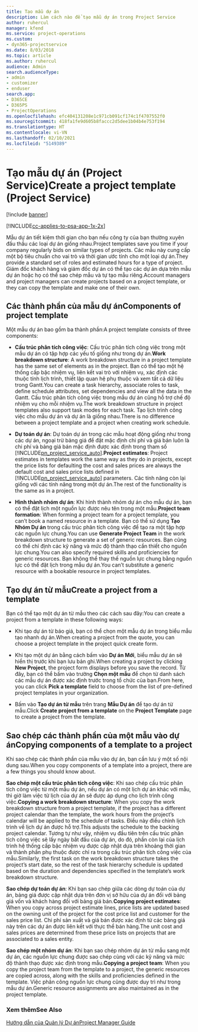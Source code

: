 ```yaml
---
title: Tạo mẫu dự án
description: Làm cách nào để tạo mẫu dự án trong Project Service
author: ruhercul
manager: kfend
ms.service: project-operations
ms.custom:
- dyn365-projectservice
ms.date: 8/03/2018
ms.topic: article
ms.author: ruhercul
audience: Admin
search.audienceType:
- admin
- customizer
- enduser
search.app:
- D365CE
- D365PS
- ProjectOperations
ms.openlocfilehash: efc404131208e1c971cb091cf174c1f4707552f0
ms.sourcegitcommit: 418fa1fe9d605b8faccc2d5dee1b04b4e753f194
ms.translationtype: HT
ms.contentlocale: vi-VN
ms.lasthandoff: 02/10/2021
ms.locfileid: "5149389"
---
```

# <a name="create-a-project-template-project-service"></a><span data-ttu-id="f81a8-103">Tạo mẫu dự án (Project Service)</span><span class="sxs-lookup"><span data-stu-id="f81a8-103">Create a project template (Project Service)</span></span>

[!include [banner](../includes/psa-now-project-operations.md)]

[!INCLUDE[cc-applies-to-psa-app-1x-2x](../includes/cc-applies-to-psa-app-1x-2x.md)]

<span data-ttu-id="f81a8-104">Mẫu dự án tiết kiệm thời gian cho bạn nếu công ty của bạn thường xuyên đấu thầu các loại dự án giống nhau.</span><span class="sxs-lookup"><span data-stu-id="f81a8-104">Project templates save you time if your company regularly bids on similar types of projects.</span></span> <span data-ttu-id="f81a8-105">Các mẫu này cung cấp một bộ tiêu chuẩn cho vai trò và thời gian ước tính cho một loại dự án.</span><span class="sxs-lookup"><span data-stu-id="f81a8-105">They provide a standard set of roles and estimated hours for a type of project.</span></span> <span data-ttu-id="f81a8-106">Giám đốc khách hàng và giám đốc dự án có thể tạo các dự án dựa trên mẫu dự án hoặc họ có thể sao chép mẫu và tự tạo mẫu riêng.</span><span class="sxs-lookup"><span data-stu-id="f81a8-106">Account managers and project managers can create projects based on a project template, or they can copy the template and make one of their own.</span></span>  
  
## <a name="components-of-project-template"></a><span data-ttu-id="f81a8-107">Các thành phần của mẫu dự án</span><span class="sxs-lookup"><span data-stu-id="f81a8-107">Components of project template</span></span>
 <span data-ttu-id="f81a8-108">Một mẫu dự án bao gồm ba thành phần:</span><span class="sxs-lookup"><span data-stu-id="f81a8-108">A project template consists of three components:</span></span>  
  
- <span data-ttu-id="f81a8-109">**Cấu trúc phân tích công việc**: Cấu trúc phân tích công việc trong một mẫu dự án có tập hợp các yếu tố giống như trong dự án.</span><span class="sxs-lookup"><span data-stu-id="f81a8-109">**Work breakdown structure**: A work breakdown structure in a project template has the same set of elements as in the project.</span></span> <span data-ttu-id="f81a8-110">Bạn có thể tạo một hệ thống cấp bậc nhiệm vụ, liên kết vai trò với nhiệm vụ, xác định các thuộc tính lịch trình, thiết lập quan hệ phụ thuộc và xem tất cả dữ liệu trong Gantt.</span><span class="sxs-lookup"><span data-stu-id="f81a8-110">You can create a task hierarchy, associate roles to task, define schedule attributes, set dependencies and view all the data in the Gantt.</span></span> <span data-ttu-id="f81a8-111">Cấu trúc phân tích công việc trong mẫu dự án cũng hỗ trợ chế độ nhiệm vụ cho mỗi nhiệm vụ.</span><span class="sxs-lookup"><span data-stu-id="f81a8-111">The work breakdown structure in project templates also support task modes for each task.</span></span> <span data-ttu-id="f81a8-112">Tạo lịch trình công việc cho mẫu dự án và dự án là giống nhau.</span><span class="sxs-lookup"><span data-stu-id="f81a8-112">There is no difference between a project template and a project when creating work schedule.</span></span>  
  
- <span data-ttu-id="f81a8-113">**Dự toán dự án**: Dự toán dự án trong các mẫu hoạt động giống như trong các dự án, ngoại trừ bảng giá để đặt mặc định chi phí và giá bán luôn là chi phí và bảng giá bán mặc định được xác định trong tham số [!INCLUDE[pn_project_service_auto](../includes/pn-project-service-auto.md)].</span><span class="sxs-lookup"><span data-stu-id="f81a8-113">**Project estimates**: Project estimates in templates work the same way as they do in projects, except the price lists for defaulting the cost and sales prices are always the default cost and sales price lists defined in [!INCLUDE[pn_project_service_auto](../includes/pn-project-service-auto.md)] parameters.</span></span> <span data-ttu-id="f81a8-114">Các tính năng còn lại giống với các tính năng trong một dự án.</span><span class="sxs-lookup"><span data-stu-id="f81a8-114">The rest of the functionality is the same as in a project.</span></span>  
  
- <span data-ttu-id="f81a8-115">**Hình thành nhóm dự án**: Khi hình thành nhóm dự án cho mẫu dự án, bạn có thể đặt lịch một nguồn lực được nêu tên trong một mẫu.</span><span class="sxs-lookup"><span data-stu-id="f81a8-115">**Project team formation**: When forming a project team for a project template, you can’t book a named resource in a template.</span></span> <span data-ttu-id="f81a8-116">Bạn có thể sử dụng **Tạo Nhóm Dự án** trong cấu trúc phân tích công việc để tạo ra một tập hợp các nguồn lực chung.</span><span class="sxs-lookup"><span data-stu-id="f81a8-116">You can use **Generate Project Team** in the work breakdown structure to generate a set of generic resources.</span></span> <span data-ttu-id="f81a8-117">Bạn cũng có thể chỉ định các kỹ năng và mức độ thành thạo cần thiết cho nguồn lực chung.</span><span class="sxs-lookup"><span data-stu-id="f81a8-117">You can also specify required skills and proficiencies for generic resources.</span></span> <span data-ttu-id="f81a8-118">Bạn không thể thay thế nguồn lực chung bằng nguồn lực có thể đặt lịch trong mẫu dự án.</span><span class="sxs-lookup"><span data-stu-id="f81a8-118">You can’t substitute a generic resource with a bookable resource in project templates.</span></span>  
  
## <a name="create-a-project-from-a-template"></a><span data-ttu-id="f81a8-119">Tạo dự án từ mẫu</span><span class="sxs-lookup"><span data-stu-id="f81a8-119">Create a project from a template</span></span>  
 <span data-ttu-id="f81a8-120">Bạn có thể tạo một dự án từ mẫu theo các cách sau đây:</span><span class="sxs-lookup"><span data-stu-id="f81a8-120">You can create a project from a template in these following ways:</span></span>  
  
-   <span data-ttu-id="f81a8-121">Khi tạo dự án từ báo giá, bạn có thể chọn một mẫu dự án trong biểu mẫu tạo nhanh dự án.</span><span class="sxs-lookup"><span data-stu-id="f81a8-121">When creating a project from the quote, you can choose a project template in the project quick create form.</span></span>  
  
-   <span data-ttu-id="f81a8-122">Khi tạo một dự án bằng cách bấm vào **Dự án Mới**, biểu mẫu dự án sẽ hiển thị trước khi bạn lưu bản ghi.</span><span class="sxs-lookup"><span data-stu-id="f81a8-122">When creating a project by clicking **New Project**, the project form displays before you save the record.</span></span> <span data-ttu-id="f81a8-123">Từ đây, bạn có thể bấm vào trường **Chọn một mẫu** để chọn từ danh sách các mẫu dự án được xác định trước trong tổ chức của bạn.</span><span class="sxs-lookup"><span data-stu-id="f81a8-123">From here, you can click **Pick a template** field to choose from the list of pre-defined project templates in your organization.</span></span>  
  
-   <span data-ttu-id="f81a8-124">Bấm vào **Tạo dự án từ mẫu** trên trang **Mẫu Dự án** để tạo dự án từ mẫu.</span><span class="sxs-lookup"><span data-stu-id="f81a8-124">Click **Create project from a template** on the **Project Template** page to create a project from the template.</span></span>  
  
## <a name="copying-components-of-a-template-to-a-project"></a><span data-ttu-id="f81a8-125">Sao chép các thành phần của một mẫu vào dự án</span><span class="sxs-lookup"><span data-stu-id="f81a8-125">Copying components of a template to a project</span></span>  
 <span data-ttu-id="f81a8-126">Khi sao chép các thành phần của mẫu vào dự án, bạn cần lưu ý một số nội dung sau.</span><span class="sxs-lookup"><span data-stu-id="f81a8-126">When you copy components of a template into a project, there are a few things you should know about.</span></span>  
  
 <span data-ttu-id="f81a8-127">**Sao chép một cấu trúc phân tích công việc**: Khi sao chép cấu trúc phân tích công việc từ một mẫu dự án, nếu dự án có một lịch dự án khác với mẫu, thì giờ làm việc từ lịch của dự án sẽ được áp dụng cho lịch trình công việc.</span><span class="sxs-lookup"><span data-stu-id="f81a8-127">**Copying a work breakdown structure**: When you copy the work breakdown structure from a project template, if the project has a different project calendar than the template, the work hours from the project’s calendar will be applied to the schedule of tasks.</span></span> <span data-ttu-id="f81a8-128">Điều này điều chỉnh lịch trình về lịch dự án được hỗ trợ.</span><span class="sxs-lookup"><span data-stu-id="f81a8-128">This adjusts the schedule to the backing project calendar.</span></span> <span data-ttu-id="f81a8-129">Tương tự như vậy, nhiệm vụ đầu tiên trên cấu trúc phân tích công việc sẽ lấy ngày bắt đầu của dự án, do đó, phần còn lại của lịch trình hệ thống cấp bậc nhiệm vụ được cập nhật dựa trên khoảng thời gian và thành phần phụ thuộc được chỉ ra trong cấu trúc phân tích công việc của mẫu.</span><span class="sxs-lookup"><span data-stu-id="f81a8-129">Similarly, the first task on the work breakdown structure takes the project’s start date, so the rest of the task hierarchy schedule is updated based on the duration and dependencies specified in the template’s work breakdown structure.</span></span>  
  
 <span data-ttu-id="f81a8-130">**Sao chép dự toán dự án**: Khi bạn sao chép giữa các dòng dự toán của dự án, bảng giá được cập nhật dựa trên đơn vị sở hữu của dự án đối với bảng giá vốn và khách hàng đối với bảng giá bán.</span><span class="sxs-lookup"><span data-stu-id="f81a8-130">**Copying project estimates**: When you copy across project estimate lines, price lists are updated based on the owning unit of the project for the cost price list and customer for the sales price list.</span></span> <span data-ttu-id="f81a8-131">Chi phí sản xuất và giá bán được xác định từ các bảng giá này trên các dự án được liên kết với thực thể bán hàng.</span><span class="sxs-lookup"><span data-stu-id="f81a8-131">The unit cost and sales prices are determined from these price lists on projects that are associated to a sales entity.</span></span>  
  
 <span data-ttu-id="f81a8-132">**Sao chép một nhóm dự án**: Khi bạn sao chép nhóm dự án từ mẫu sang một dự án, các nguồn lực chung được sao chép cùng với các kỹ năng và mức độ thành thạo được xác định trong mẫu.</span><span class="sxs-lookup"><span data-stu-id="f81a8-132">**Copying a project team**: When you copy the project team from the template to a project, the generic resources are copied across, along with the skills and proficiencies defined in the template.</span></span> <span data-ttu-id="f81a8-133">Việc phân công nguồn lực chung cũng được duy trì như trong mẫu dự án.</span><span class="sxs-lookup"><span data-stu-id="f81a8-133">Generic resource assignments are also maintained as in the project template.</span></span>  
  
### <a name="see-also"></a><span data-ttu-id="f81a8-134">Xem thêm</span><span class="sxs-lookup"><span data-stu-id="f81a8-134">See Also</span></span>  
 [<span data-ttu-id="f81a8-135">Hướng dẫn của Quản lý Dự án</span><span class="sxs-lookup"><span data-stu-id="f81a8-135">Project Manager Guide</span></span>](../psa/project-manager-guide.md)
